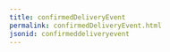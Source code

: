 ```yaml
---
title: confirmedDeliveryEvent
permalink: confirmedDeliveryEvent.html
jsonid: confirmeddeliveryevent
---
```

